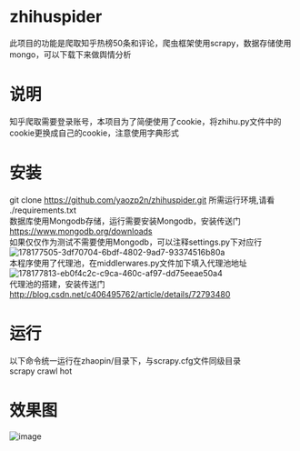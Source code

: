 # zhihuspider
此项目的功能是爬取知乎热榜50条和评论，爬虫框架使用scrapy，数据存储使用mongo，可以下载下来做舆情分析  
# 说明
知乎爬取需要登录账号，本项目为了简便使用了cookie，将zhihu.py文件中的cookie更换成自己的cookie，注意使用字典形式

# 安装
git clone https://github.com/yaozp2n/zhihuspider.git 
所需运行环境,请看 ./requirements.txt  
数据库使用Mongodb存储，运行需要安装Mongodb，安装传送门  
https://www.mongodb.org/downloads  
如果仅仅作为测试不需要使用Mongodb，可以注释settings.py下对应行  
![178177505-3df70704-6bdf-4802-9ad7-93374516b80a](https://user-images.githubusercontent.com/24678542/179126432-399ec61b-caf5-4e79-b9e3-656bb6e8584d.png)  
本程序使用了代理池，在middlerwares.py文件加下填入代理池地址  
![178177813-eb0f4c2c-c9ca-460c-af97-dd75eeae50a4](https://user-images.githubusercontent.com/24678542/179126473-33365747-b0e5-4795-8223-61faf027b449.png)  
代理池的搭建，安装传送门  
http://blog.csdn.net/c406495762/article/details/72793480
# 运行  
以下命令统一运行在zhaopin/目录下，与scrapy.cfg文件同级目录  
scrapy crawl hot  
# 效果图  
![image](https://user-images.githubusercontent.com/24678542/179126809-63106b57-91d7-4145-a6c7-415145b5a6e9.png)
